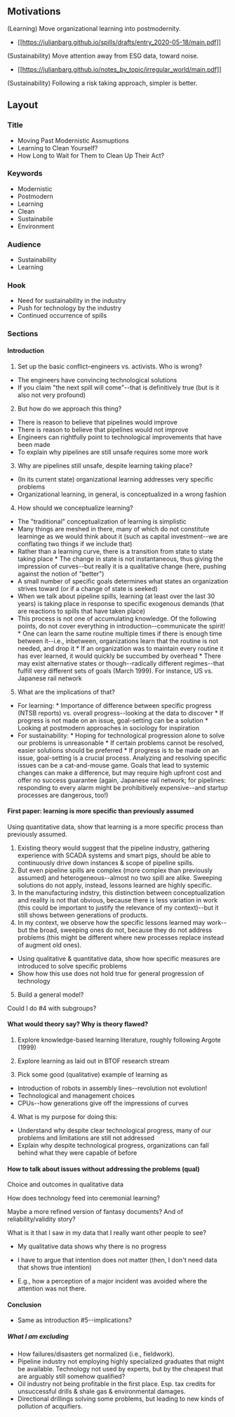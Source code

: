 ## Motivations

(Learning) Move organizational learning into postmodernity.
* [[https://julianbarg.github.io/spills/drafts/entry_2020-05-18/main.pdf]]

(Sustainability) Move attention away from ESG data, toward noise.
* [[https://julianbarg.github.io/notes_by_topic/irregular_world/main.pdf]]

(Sustainability) Following a risk taking approach, simpler is better.

## Layout

### Title
* Moving Past Modernistic Assmuptions
* Learning to Clean Yourself?
* How Long to Wait for Them to Clean Up Their Act?

### Keywords
* Modernistic
* Postmodern
* Learning
* Clean
* Sustainabile
* Environment

### Audience
* Sustainability
* Learning

### Hook
* Need for sustainability in the industry
* Push for technology by the industry
* Continued occurrence of spills

### Sections

#### Introduction

1. Set up the basic conflict–engineers vs. activists. Who is wrong?
* The engineers have convincing technological solutions
* If you claim "the next spill will come"--that is definitively true (but is it also not very profound)

2. But how do we approach this thing?
* There is reason to believe that pipelines would improve
* There is reason to believe that pipelines would not improve
* Engineers can rightfully point to technological improvements that have been made
* To explain why pipelines are still unsafe requires some more work

3. Why are pipelines still unsafe, despite learning taking place?
* (In its current state) organizational learning addresses very specific problems
* Organizational learning, in general, is conceptualized in a wrong fashion

4. How should we conceptualize learning?
* The "traditional" conceptualization of learning is simplistic
* Many things are meshed in there, many of which do not constitute learninge as we would think about it (such as capital investment--we are conflating two things if we include that)
* Rather than a learning curve, there is a transition from state to state taking place
        * The change in state is not instantaneous, thus giving the impression of curves--but really it is a qualitative change (here, pushing against the notion of "better")
* A small number of specific goals determines what states an organization strives toward (or if a change of state is seeked)
* When we talk about pipeline spills, learning (at least over the last 30 years) is taking place in response to specific exogenous demands (that are reactions to spills that have taken place)
* This process is not one of accumulating knowledge. Of the following points, do not cover everything in introduction--communicate the spirit!
        * One can learn the same routine multiple times if there is enough time between it--i.e., inbetween, organizations learn that the routine is not needed, and drop it
        * If an organization was to maintain every routine it has ever learned, it would quickly be succumbed by overhead
        * There may exist alternative states or though--radically different regimes--that fulfill very different sets of goals (March 1999). For instance, US vs. Japanese rail network

5. What are the implications of that?
* For learning:
        * Importance of difference between specific progress (NTSB reports) vs. overall progress--looking at the data to discover
        * If progress is not made on an issue, goal-setting can be a solution
        * Looking at postmodern approaches in sociology for inspiration
* For sustainability:
        * Hoping for technological progression alone to solve our problems is unreasonable
        * If certain problems cannot be resolved, easier solutions should be preferred
        * If progress is to be made on an issue, goal-setting is a crucial process. Analyzing and resolving specific issues can be a cat-and-mouse game. Goals that lead to systemic changes can make a difference, but may require high upfront cost and offer no success guarantee (again, Japanese rail network; for pipelines: responding to every alarm might be prohibitively expensive--and startup processes are dangerous, too!)

#### First paper: learning is more specific than previously assumed

Using quantitative data, show that learning is a more specific process than previously assumed. 

1. Existing theory would suggest that the pipeline industry, gathering experience with SCADA systems and smart pigs, should be able to continuously drive down instances & scope of pipeline spills.
2. But even pipeline spills are complex (more complex than previously assumed) and heterogeneous--almost no two spill are alike. Sweeping solutions do not apply, instead, lessons learned are highly specific.
3. In the manufacturing indstry, this distinction between conceptualization and reality is not that obvious, because there is less variation in work (this could be important to justify the relevance of my context)--but it still shows between generations of products.
4. In my context, we observe how the specific lessons learned may work--but the broad, sweeping ones do not, because they do not address problems (this might be different where new processes replace instead of augment old ones).
* Using qualitative & quantitative data, show how specific measures are introduced to solve specific problems
* Show how this use does not hold true for general progression of technology
5. Build a general model?

Could I do #4 with subgroups?

#### What would theory say? Why is theory flawed?

1. Explore knowledge-based learning literature, roughly following Argote (1999)

2. Explore learning as laid out in BTOF research stream

3. Pick some good (qualitative) example of learning as 
* Introduction of robots in assembly lines--revolution not evolution!
* Technological and management choices
* CPUs--how generations give off the impressions of curves

4. What is my purpose for doing this:
* Understand why despite clear technological progress, many of our problems and limitations are still not addressed
* Explain why despite technological progress, organizations can fall behind what they were capable of before

#### How to talk about issues without addressing the problems (qual)


Choice and outcomes in qualitative data

How does technology feed into ceremonial learning?

Maybe a more refined version of fantasy documents? And of reliability/validity story?


What is it that I saw in my data that I really want other people to see?
* My qualitative data shows why there is no progress
* I have to argue that intention does not matter (then, I don't  need data that shows true intention)



* E.g., how a perception of a major incident was avoided where the attention was not there.

#### Conclusion

* Same as introduction #5--implications?

##### What I am excluding

* How failures/disasters get normalized (i.e., fieldwork).
* Pipeline industry not employing highly specialized graduates that might be available. Technology not used by experts, but by the cheapest that are arguably still somehow qualified?
* Oil industry not being profitable in the first place. Esp. tax credits for unsuccessful drills & shale gas & environmental damages.
* Directional drillings solving some problems, but leading to new kinds of pollution of acquifiers.